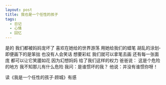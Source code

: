```yaml
---
layout: post
title: 我也是一个任性的孩子
tags:
  - 日记
  - 心情
  - 回忆
---
```

是的­
我们都被妈妈宠坏了­
喜欢在她给的世界游荡­
用她给我们的蜡笔­
胡乱­的涂划­
即便画下的是笨拙­
也没有人会笑话­
想要彩虹­
我们就可以拿笔去画­
还有每一张面庞­
都可以让它笑靥如花­
因为幻想妈妈­
给了我们这样的权力­
爸爸说：­
这是个危险的地方­
我不知那儿有什么危险­
我问：是谁惯坏的我？­
他说：并没有谁惯你呀！­

读《我是一个任性的孩子·顾城》有感
